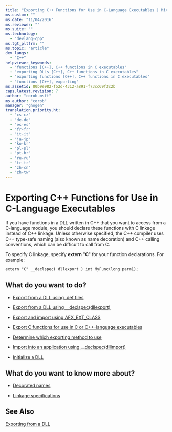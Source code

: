 ```yaml
---
title: "Exporting C++ Functions for Use in C-Language Executables | Microsoft Docs"
ms.custom: ""
ms.date: "11/04/2016"
ms.reviewer: ""
ms.suite: ""
ms.technology: 
  - "devlang-cpp"
ms.tgt_pltfrm: ""
ms.topic: "article"
dev_langs: 
  - "C++"
helpviewer_keywords: 
  - "functions [C++], C++ functions in C executables"
  - "exporting DLLs [C++], C++ functions in C executables"
  - "exporting functions [C++], C++ functions in C executables"
  - "functions [C++], exporting"
ms.assetid: 80b9e982-f52d-4312-a891-f73cc69f3c2b
caps.latest.revision: 7
author: "corob-msft"
ms.author: "corob"
manager: "ghogen"
translation.priority.ht: 
  - "cs-cz"
  - "de-de"
  - "es-es"
  - "fr-fr"
  - "it-it"
  - "ja-jp"
  - "ko-kr"
  - "pl-pl"
  - "pt-br"
  - "ru-ru"
  - "tr-tr"
  - "zh-cn"
  - "zh-tw"
---
```

# Exporting C++ Functions for Use in C-Language Executables
If you have functions in a DLL written in C++ that you want to access from a C-language module, you should declare these functions with C linkage instead of C++ linkage. Unless otherwise specified, the C++ compiler uses C++ type-safe naming (also known as name decoration) and C++ calling conventions, which can be difficult to call from C.  
  
 To specify C linkage, specify **extern** "**C**" for your function declarations. For example:  
  
```  
extern "C" __declspec( dllexport ) int MyFunc(long parm1);  
```  
  
## What do you want to do?  
  
-   [Export from a DLL using .def files](../build/exporting-from-a-dll-using-def-files.md)  
  
-   [Export from a DLL using __declspec(dllexport)](../build/exporting-from-a-dll-using-declspec-dllexport.md)  
  
-   [Export and import using AFX_EXT_CLASS](../build/exporting-and-importing-using-afx-ext-class.md)  
  
-   [Export C functions for use in C or C++-language executables](../build/exporting-c-functions-for-use-in-c-or-cpp-language-executables.md)  
  
-   [Determine which exporting method to use](../build/determining-which-exporting-method-to-use.md)  
  
-   [Import into an application using __declspec(dllimport)](../build/importing-into-an-application-using-declspec-dllimport.md)  
  
-   [Initialize a DLL](../build/initializing-a-dll.md)  
  
## What do you want to know more about?  
  
-   [Decorated names](../build/reference/decorated-names.md)  
  
-   [Linkage specifications](http://msdn.microsoft.com/en-us/d2b0cff1-7798-4c38-9ac8-61c3bfe2bfb9)  
  
## See Also  
 [Exporting from a DLL](../build/exporting-from-a-dll.md)